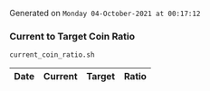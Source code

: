 Generated on `Monday 04-October-2021 at 00:17:12`

### Current to Target Coin Ratio
`current_coin_ratio.sh`

Date|Current|Target|Ratio
---|---|---|---

